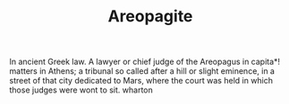 ---
title: Areopagite
letter: A
permalink: "/definitions/areopagite.html"
body: In ancient Greek law. A lawyer or chief judge of the Areopagus in capita*! matters
  in Athens; a tribunal so called after a hill or slight eminence, in a street of
  that city dedicated to Mars, where the court was held in which those judges were
  wont to sit. wharton
published_at: '2018-07-07'
layout: post
---